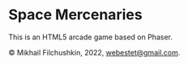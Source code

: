 # Space Mercenaries

This is an HTML5 arcade game based on Phaser.

&copy; Mikhail Filchushkin, 2022, webestet@gmail.com.
